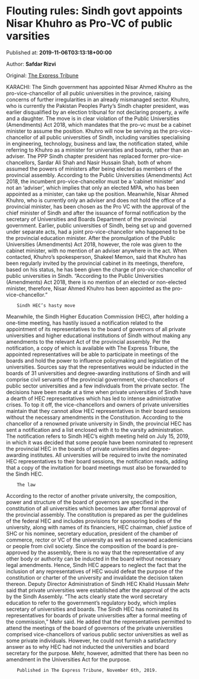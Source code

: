 
# Flouting rules: Sindh govt appoints Nisar Khuhro as Pro-VC of public varsities

Published at: **2019-11-06T03:13:18+00:00**

Author: **Safdar Rizvi**

Original: [The Express Tribune](https://tribune.com.pk/story/2094244/1-flouting-rules-sindh-govt-appoints-nisar-khuhro-pro-vc-public-varsities/)

KARACHI: The Sindh government has appointed Nisar Ahmed Khuhro as the pro-vice-chancellor of all public universities in the province, raising concerns of further irregularities in an already mismanaged sector.
Khuhro, who is currently the Pakistan Peoples Party’s Sindh chapter president, was earlier disqualified by an election tribunal for not declaring property, a wife and a daughter.
The move is in clear violation of the Public Universities (Amendments) Act 2018, which mandates that the pro-vc must be a cabinet minister to assume the position.
Khuhro will now be serving as the pro-vice-chancellor of all public universities of Sindh, including varsities specialising in engineering, technology, business and law, the notification stated, while referring to Khuhro as a minister for universities and boards, rather than an adviser.
The PPP Sindh chapter president has replaced former pro-vice-chancellors, Sardar Ali Shah and Nasir Hussain Shah, both of whom assumed the powers of ministers after being elected as members of the provincial assembly.
According to the Public Universities (Amendments) Act 2018, the incumbent pro-vice-chancellor must be a ‘cabinet minister’ and not an ‘adviser’, which implies that only an elected MPA, who has been appointed as a minister, can take up the position.
Meanwhile, Nisar Ahmed Khuhro, who is currently only an adviser and does not hold the office of a provincial minister, has been chosen as the Pro VC with the approval of the chief minister of Sindh and after the issuance of formal notification by the secretary of Universities and Boards Department of the provincial government.
Earlier, public universities of Sindh, being set up and governed under separate acts, had a joint pro-vice-chancellor who happened to be the provincial education minister. After the promulgation of the Public Universities (Amendments) Act 2018, however, the role was given to the cabinet minister, with no mention of an adviser anywhere in the act.
When contacted, Khuhro’s spokesperson, Shakeel Memon, said that Khuhro has been regularly invited by the provincial cabinet in its meetings, therefore, based on his status, he has been given the charge of pro-vice-chancellor of public universities in Sindh.
“According to the Public Universities (Amendments) Act 2018, there is no mention of an elected or non-elected minister, therefore, Nisar Ahmed Khuhro has been appointed as the pro-vice-chancellor.”

        Sindh HEC’s hasty move
      
Meanwhile, the Sindh Higher Education Commission (HEC), after holding a one-time meeting, has hastily issued a notification related to the appointment of its representatives to the board of governors of all private universities and higher educational institutions of Sindh without making any amendments to the relevant Act of the provincial assembly.
Per the notification, a copy of which is available with The Express Tribune, the appointed representatives will be able to participate in meetings of the boards and hold the power to influence policymaking and legislation of the universities.
Sources say that the representatives would be inducted in the boards of 31 universities and degree-awarding institutions of Sindh and will comprise civil servants of the provincial government, vice-chancellors of public sector universities and a few individuals from the private sector.
The decisions have been made at a time when private universities of Sindh have a dearth of HEC representatives which has led to intense administrative crises. To top it off, the vice-chancellors and owners of private universities maintain that they cannot allow HEC representatives in their board sessions without the necessary amendments in the Constitution.
According to the chancellor of a renowned private university in Sindh, the provincial HEC has sent a notification and a list enclosed with it to the varsity administration. The notification refers to Sindh HEC’s eighth meeting held on July 15, 2019, in which it was decided that some people have been nominated to represent the provincial HEC in the boards of private universities and degree-awarding institutes.
All universities will be required to invite the nominated HEC representatives to their board sessions, the notification reads, adding that a copy of the invitation for board meetings must also be forwarded to the Sindh HEC.

        The law
      
According to the rector of another private university, the composition, power and structure of the board of governors are specified in the constitution of all universities which becomes law after formal approval of the provincial assembly. The constitution is prepared as per the guidelines of the federal HEC and includes provisions for sponsoring bodies of the university, along with names of its financiers, HEC chairman, chief justice of SHC or his nominee, secretary education, president of the chamber of commerce, rector or VC of the university as well as renowned academicians or people from civil society.
Since the composition of the board is pre-approved by the assembly, there is no way that the representative of any other body or authority can be inducted in the board without necessary legal amendments. Hence, Sindh HEC appears to neglect the fact that the inclusion of any representatives of HEC would defeat the purpose of the constitution or charter of the university and invalidate the decision taken thereon.
Deputy Director Administration of Sindh HEC Khalid Hussain Mehr said that private universities were established after the approval of the acts by the Sindh Assembly.
“The acts clearly state the word secretary education to refer to the government’s regulatory body, which implies secretary of universities and boards. The Sindh HEC has nominated its representatives for boards of private universities after a formal meeting of the commission,” Mehr said.
He added that the representatives permitted to attend the meetings of the board of governors of the private universities comprised vice-chancellors of various public sector universities as well as some private individuals. However, he could not furnish a satisfactory answer as to why HEC had not inducted the universities and board secretary for the purpose. Mehr, however, admitted that there has been no amendment in the Universities Act for the purpose.

        Published in The Express Tribune, November 6th, 2019.
      
